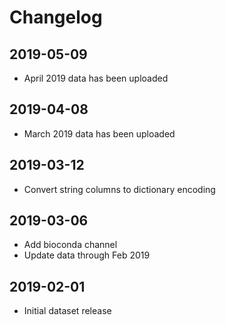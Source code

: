# Changelog

## 2019-05-09
- April 2019 data has been uploaded

## 2019-04-08
- March 2019 data has been uploaded


## 2019-03-12
- Convert string columns to dictionary encoding

## 2019-03-06
- Add bioconda channel
- Update data through Feb 2019

## 2019-02-01

- Initial dataset release
